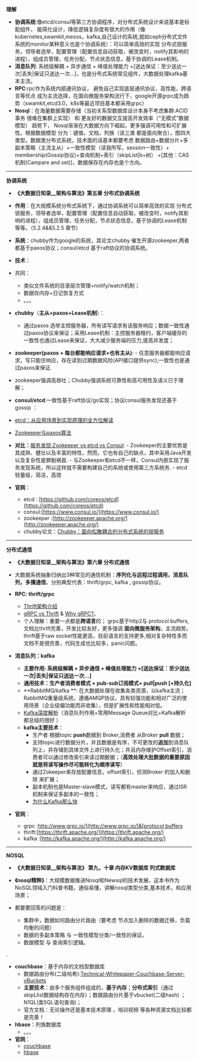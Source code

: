 **理解**

- **协调系统**:像etcd/consul等第三方协调程序，对分布式系统设计来说基本是标配组件， 能简化设计，降低逻辑复杂度有很大的作用（像kubernetes,swamkit,mesos，kafka,自己设计的系统,就如ceph分布式文件系统的monitor某种意义也是个协调系统）：可以简单高效的实现 分布式锁服务，领导者选举，配置管理（配置信息自动获取，被改变时，notify其影响的进程），组成员管理，任务分配，节点状态信息，基于协调的Lease机制。
- **消息队列**: 系统级解耦 + 异步通信 + 峰值处理能力 +[送达保证：至少送达一次|丢失|保证只送达一次...]，也是分布式系统常见组件，大数据处理kafka基本主流。
- **RPC**:rpc作为系统内部通讯协议， 避免自己实现底层通讯协议，高性能，跨语言等优点 成为主流选择，在面向微服务架构流行下，google开源grpc成为趋势（swamkit,etcd3.0，k8s等最近项目基本都采用grpc）
- **Nosql**：在海量数据需要存储（当初关系型数据库设计本身不考虑集群:ACID事务 很难在集群上实现） 和 更友好的数据交互提高开发效率（“无模式”数据模型） 趋势下， Nosql渐渐在大数据方向下崛起，更多强调可用性和可扩展性。根据数据模型 分为：键值，文档，列族（该三类 都是面向聚合），图四大类型。数据类分布式系统，技术面的话基本都要考虑 数据路由+数据分片+多副本策略（主流主从）+一致性模型（读我所写，session一致性）+ membership(Gossip协议)+查询机制+索引（skipList|b+树） +[其他：CAS机制(Campare and set)]，数据保存在内存也是个方向。

---
**协调系统**

- **《大数据日知录__架构与算法》第五章 分布式协调系统**
- **作用**：在大规模系统分布式系统下，通过协调系统可以简单高效的实现 分布式锁服务，领导者选举，配置管理（配置信息自动获取，被改变时，notify其影响的进程），组成员管理，任务分配，节点状态信息，基于协调的Lease机制 等等。（5.2.4&&5.2.5 章节）

- **系统**：chubby作为google的系统，其论文chubby 催生开源zookeeper,两者都基于paxos协议；consul/etcd 基于raft协议的协调系统。
- **技术**：
 - 共同：
     - 类似文件系统的目录层次管理+notify/watch机制；
     - 数据存内存+日记恢复方式 
     - 。。。
 - **chubby**（**主从+paxos+Lease机制**）：
     - 通过paxos 选举主控服务器，所有读写请求有该服务响应；数据一致性通过paxos协议来保证；采用Lease机制：主控服务器租约，客户端缓存的一致性也通过Lease来保证，大大减少服务端的压力,提高并发度；
	 
 - **zookeeper(paxos + 每台都能响应请求+也有主从)**: 
 		- 任意服务器都能响应请求，写只能住响应，存在读到过期数据风险(API接口提供sync);一致性也是通过paxos来保证.
  -  zookeeper强调高吞吐；Chubby强调系统可靠性和高可用性及语义已于理解；
  - **consul/etcd**:一致性基于raft协议/go实现；协议consul服务发现还基于gossip ：
   - [etcd：从应用场景到实现原理的全方位解读](http://www.infoq.com/cn/articles/etcd-interpretation-application-scenario-implement-principle)
 - [Zookeeper与paxos算法](http://blog.jobbole.com/45721/)
- **对比：**[服务发现:Zookeeper vs etcd vs Consul](http://dockone.io/article/667):
      - Zookeeper的主要优势是其成熟、健壮以及丰富的特性，然而，它也有自己的缺点，其中采用Java开发以及复杂性是罪魁祸首.
      - 与Zookeeper和etcd不一样，Consul内嵌实现了服务发现系统，所以这样就不需要构建自己的系统或使用第三方系统务.
      - etcd 轻量级，简洁，高效
- **官网**：
  - etcd : [https://github.com/coreos/etcd](https://github.com/coreos/etcd)
  - consul:[https://www.consul.io/](https://www.consul.io/)
  - zookeeper :[http://zookeeper.apache.org/](http://zookeeper.apache.org/)
  - chubby论文：[Chubby：面向松散耦合的分布式系统的锁服务](http://duanple.blog.163.com/blog/static/70971767201142412058672/)

---

**分布式通信**

- **《大数据日知录__架构与算法》第六章 分布式通信**
- 大数据系统抽象归纳出3种常见的通信机制：**序列化与远程过程调用，消息队列，多播通信**。分别典型代表：thrift/grpc, kafka , gossip协议。
- **RPC: thrift/grpc**  
   -  [Thrift架构介绍](http://www.91it.org/articles/thrift-framework-intro.html)
   -  [gRPC vs Thrift](http://blog.csdn.net/dazheng/article/details/48830511) & [Why gRPC?](http://www.grpc.io/posts/principles)。
   -  个人理解：重要一点都是**跨语言**的； grpc基于http2与 protocol buffers,文档比thrift完善，开发比较友好，更多强调 **面向微服务架构**，主流趋势。thrift基于raw socket性能更高，目前语言的支持更多,相对复杂特性多而文档不是很完善，代码生成也比较多，panic问题。
- **消息队列：kafka** 
    -  **主要作用: 系统级解耦 + 异步通信 + 峰值处理能力 +[送达保证：至少送达一次|丢失|保证只送达一次...]**
    -  **通用技术：生产者消费者模式 + pub-sub订阅模式+ pull|push [+持久化]**
    - **RabbitMQ/kafka **: 在大数据处理在收集各类资源，以kafka主流；RabbitMQ重量级系统，遵循AMQP协议，具有较强功能和相对广泛的使用场景（企业级偏功能而非收集），但是扩展性和性能相对低。
    - [Kafka深度解析](http://www.jasongj.com/2015/01/02/Kafka深度解析)（消息队列作用+常用Message Queue对比+Kafka解析 都总结的很好 ）
    - **kafka主要技术**：
   		 - 生产者 根据topic **push**数据到 Broker,消费者 从Broker **pull** 数据； 
   		 - 支持topic进行数据分片，并且数据是有序，不可更改的**追加**到消息队列上，并存储到具体文件上进行持久化；并且内存维护Offset索引，消费者可以通过修改索引来读过期数据；（**高效处理大批数据的重要原因就是将读写操作尽可能转化为顺序读写**）
   		 - 通过Zokeeper来存放配置信息，offset索引，侦测Broker 的加入和删除 来扩展；
   		 - 副本机制也是Master-slave模式，读写都有master来响应，通过ISR机制来保证多副本的一致性；
   		 - [为什么Kafka那么快](http://mp.weixin.qq.com/s?__biz=MzIxMjAzMDA1MQ==&mid=2648945468&idx=1&sn=b622788361b384e152080b60e5ea69a7#rd)
 
- **官网**：
  - grpc :[http://www.grpc.io/](http://www.grpc.io/)&[protocol buffers](https://developers.google.com/protocol-buffers/docs/overview)
  - thrift:[https://thrift.apache.org/](https://thrift.apache.org/)
  - kafka :[http://kafka.apache.org/](http://kafka.apache.org/)

---


**NOSQL**

- **《大数据日知录__架构与算法》 第九，十章 内存KV数据库 列式数据库**

- **《nosql精粹》**：大规模数据推进Nosql和Newsql的技术发展，这本书作为NoSQL领域入门科普书籍，通俗易懂，讲解nosql类型分类,基本技术，和应用场景；

- 都要要回答的问题是：
  - 集群中，数据如何路由分片路由（要考虑 节点加入删除的数据迁移，负载均衡的问题）
  - 数据的多副本策略 与 一致性模型分类/一致性的保证。
  - 数据模型 与 查询索引逻辑。
   
.
 

- **couchbase**：基于内存的文档型数据库
  - 数据路由分布(二级哈希):[Technical-Whitepaper-Couchbase-Server-vBuckets](http://www.couchbase.com/sites/default/files/uploads/all/whitepapers/Technical-Whitepaper-Couchbase-Server-vBuckets.pdf)
  - **主要技术**：由多个服务组件组成的，**基于内存**；**分布式索引**（通过skipLIist数据结构存在内存）；数据路由分片基于vbucket(二级hash) ；N1QL(类SQL语句查询)；
  -  官方文档：无论操作还是基本技术原理 ，培训视频 等各种资源文档比较都是完善！
- **hbase**：列族数据库
  - 。。。
- **官网**：
  - [couchbase ](http://www.couchbase.com/) 
  - [hbase](http://www.couchbase.com/)